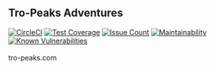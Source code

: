 ## Tro-Peaks Adventures

[![CircleCI](https://circleci.com/gh/WebJamApps/tro-peaks.svg?style=svg)](https://circleci.com/gh/WebJamApps/tro-peaks)
[![Test Coverage](https://api.codeclimate.com/v1/badges/8af35aa9ae1f123e5d97/test_coverage)](https://codeclimate.com/github/WebJamApps/tro-peaks/test_coverage)
[![Issue Count](https://codeclimate.com/github/WebJamApps/tro-peaks/badges/issue_count.svg)](https://codeclimate.com/github/WebJamApps/tro-peaks/issues)
[![Maintainability](https://api.codeclimate.com/v1/badges/8af35aa9ae1f123e5d97/maintainability)](https://codeclimate.com/github/WebJamApps/tro-peaks/maintainability)
[![Known Vulnerabilities](https://snyk.io/test/github/webjamapps/tro-peaks/badge.svg)](https://snyk.io/test/github/webjamapps/tro-peaks)
<br>
<br>
tro-peaks.com
